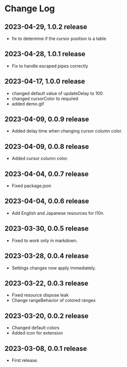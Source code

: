 # Change Log

## 2023-04-29, 1.0.2 release

- fix to determine if the cursor position is a table

## 2023-04-28, 1.0.1 release

- Fix to handle escaped pipes correctly

## 2023-04-17, 1.0.0 release

- changed default value of updateDelay to 100
- changed cursorColor to required
- added demo.gif

## 2023-04-09, 0.0.9 release

- Added delay time when changing cursor column color.

## 2023-04-09, 0.0.8 release

- Added cursor column color.

## 2023-04-04, 0.0.7 release

- Fixed package.json

## 2023-04-04, 0.0.6 release

- Add English and Japanese resources for l10n.

## 2023-03-30, 0.0.5 release

- Fixed to work only in markdown.

## 2023-03-28, 0.0.4 release

- Settings changes now apply immediately.

## 2023-03-22, 0.0.3 release

- Fixed resource dispose leak
- Change rangeBehavior of colored ranges

## 2023-03-20, 0.0.2 release

- Changed default colors
- Added icon for extension

## 2023-03-08, 0.0.1 release

- First release.
